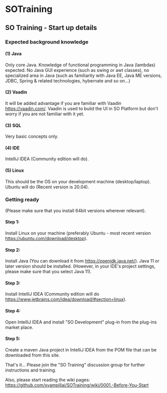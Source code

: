 # SOTraining
## SO Training - Start up details
### Expected background knowledge
#### (1) Java
Only core Java.
Knowledge of functional programming in Java (lambdas) expected.
No Java GUI experience (such as swing or awt classes), no specialized area in Java (such as familiarity with Java EE, Java ME versions, JDBC, Spring & related technologies, hybernate and so on...)
#### (2) Vaadin
It will be added advantage if you are familiar with Vaadin https://vaadin.com/. Vaadin is used to build the UI in SO Platform but don't worry if you are not familiar with it yet.
#### (3) SQL
Very basic concepts only.
#### (4) IDE
IntelliJ IDEA (Community edition will do).
#### (5) Linux
This should be the OS on your development machine (desktop/laptop). Ubuntu will do (Recent version is 20.04).
### Getting ready
(Please make sure that you install 64bit versions wherever relevant).
#### Step 1:
Install Linux on your machine (preferably Ubuntu - most recent version https://ubuntu.com/download/desktop).
#### Step 2:
Install Java (You can download it from https://openjdk.java.net/). Java 11 or later version should be installed. (However, in your IDE's project settings, please make sure that you select Java 11). 
#### Step 3:
Install IntelliJ IDEA (Community edition will do https://www.jetbrains.com/idea/download/#section=linux).
#### Step 4:
Open IntelliJ IDEA and install "SO Development" plug-in from the plug-ins market place.
#### Step 5:
Create a maven Java project in IntelliJ IDEA from the POM file that can be downloaded from this site.

That's it... Please join the "SO Training" discussion group for further instructions and training.

Also, please start reading the wiki pages: https://github.com/syampillai/SOTraining/wiki/0001.-Before-You-Start  
